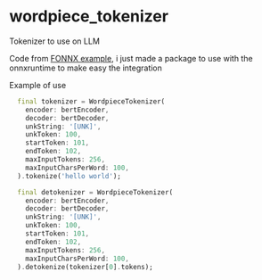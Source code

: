 # wordpiece_tokenizer
 
Tokenizer to use on LLM

Code from [FONNX example](https://github.com/Telosnex/fonnx), i just made a package to use with the onnxruntime to make easy the integration

Example of use
```dart
  final tokenizer = WordpieceTokenizer(
    encoder: bertEncoder,
    decoder: bertDecoder,
    unkString: '[UNK]',
    unkToken: 100,
    startToken: 101,
    endToken: 102,
    maxInputTokens: 256,
    maxInputCharsPerWord: 100,
  ).tokenize('hello world');

  final detokenizer = WordpieceTokenizer(
    encoder: bertEncoder,
    decoder: bertDecoder,
    unkString: '[UNK]',
    unkToken: 100,
    startToken: 101,
    endToken: 102,
    maxInputTokens: 256,
    maxInputCharsPerWord: 100,
  ).detokenize(tokenizer[0].tokens);
```